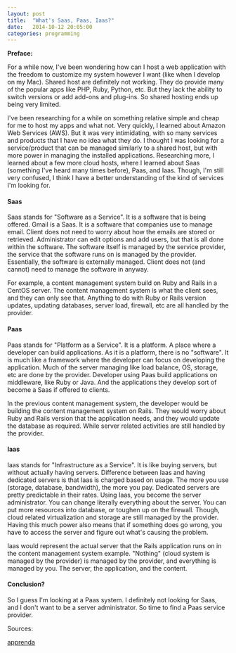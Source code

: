 ```yaml
---
layout: post
title:  "What's Saas, Paas, Iaas?"
date:   2014-10-12 20:05:00
categories: programming
---
```


**Preface:**

For a while now, I've been wondering how can I host a web application with the freedom to customize my system however I want (like when I develop on my Mac). Shared host are definitely not working. They do provide many of the popular apps like PHP, Ruby, Python, etc. But they lack the ability to switch versions or add add-ons and plug-ins. So shared hosting ends up being very limited.

I've been researching for a while on something relative simple and cheap for me to host my apps and what not. Very quickly, I learned about Amazon Web Services (AWS). But it was very intimidating, with so many services and products that I have no idea what they do. I thought I was looking for a service/product that can be managed similarly to a shared host, but with more power in managing the installed applications. Researching more, I learned about a few more cloud hosts, where I learned about Saas (something I've heard many times before), Paas, and Iaas. Though, I'm still very confused, I think I have a better understanding of the kind of services I'm looking for.

#### Saas ####

Saas stands for "Software as a Service". It is a software that is being offered. Gmail is a Saas. It is a software that companies use to manage email. Client does not need to worry about how the emails are stored or retrieved. Administrator can edit options and add users, but that is all done within the software. The software itself is managed by the service provider, the service that the software runs on is managed by the provider. Essentially, the software is externally managed. Client does not (and cannot) need to manage the software in anyway.

For example, a content management system build on Ruby and Rails in a CentOS server. The content management system is what the client sees, and they can only see that. Anything to do with Ruby or Rails version updates, updating databases, server load, firewall, etc are all handled by the provider.

#### Paas ####

Paas stands for "Platform as a Service". It is a platform. A place where a developer can build applications. As it is a platform, there is no "software". It is much like a framework where the developer can focus on developing the application. Much of the server managing like load balance, OS, storage, etc are done by the provider. Developer using Paas build applications on middleware, like Ruby or Java. And the applications they develop sort of become a Saas if offered to clients.

In the previous content management system, the developer would be building the content management system on Rails. They would worry about Ruby and Rails version that the application needs, and they would update the database as required. While server related activities are still handled by the provider.

#### Iaas ####

Iaas stands for "Infrastructure as a Service". It is like buying servers, but without actually having servers. Difference between Iaas and having dedicated servers is that Iaas is charged based on usage. The more you use (storage, database, bandwidth), the more you pay. Dedicated servers are pretty predictable in their rates. Using Iaas, you become the server administrator. You can change literally everything about the server. You can put more resources into database, or toughen up on the firewall. Though, cloud related virtualization and storage are still managed by the provider. Having this much power also means that if something does go wrong, you have to access the server and figure out what's causing the problem.

Iaas would represent the actual server that the Rails application runs on in the content management system example. "Nothing" (cloud system is managed by the provider) is managed by the provider, and everything is managed by you. The server, the application, and the content.

#### Conclusion? ####

So I guess I'm looking at a Paas system. I definitely not looking for Saas, and I don't want to be a server administrator. So time to find a Paas service provider.


Sources:

[apprenda](href="http://apprenda.com/library/paas/iaas-paas-saas-explained-compared/")